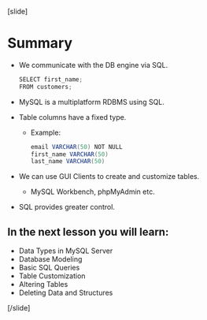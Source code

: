 [slide]

# Summary

- We communicate with the DB engine via SQL.
    ```Java
    SELECT first_name;
    FROM customers;
    ```
- MySQL is a multiplatform RDBMS using SQL.
- Table columns have a fixed type.
    - Example: 
        ```java
        email VARCHAR(50) NOT NULL
        first_name VARCHAR(50)
        last_name VARCHAR(50)
        ```

- We can use GUI Clients to create and customize tables.
    - MySQL Workbench, phpMyAdmin etc.
- SQL provides greater control.

## In the next lesson you will learn:

- Data Types in MySQL Server​
- Database Modeling​
- Basic SQL Queries​
- Table Customization​
- Altering Tables​
- Deleting Data and Structures

[/slide]